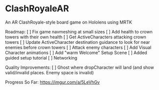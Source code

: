 # ClashRoyaleAR
An AR ClashRoyale-style board game on Hololens using MRTK

Roadmap:
[ ] Fix game navmeshing at small sizes
[ ] Add health to crown towers with their own health
[ ] Get ActiveCharacters attacking crown towers
[ ] Update ActiveCharacter destination guidance to look for near enemies before crown towers
[ ] Attack enemy characters
[ ] Add Visual Character animations
[ ] Add "warm Welcome" Setup Scene
      [ ]  Added guided setup tutorial
[ ] Networking

Quality Improvements:
[ ] Ghost where dropCharacter will land (and show valid/invalid places. Enemy space is invalid)


Progress So Far: https://imgur.com/a/5LeVhGv
